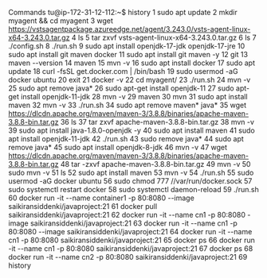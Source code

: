 Commands
tu@ip-172-31-12-112:~$ history
    1  sudo apt update
    2  mkdir myagent && cd myagent
    3  wget https://vstsagentpackage.azureedge.net/agent/3.243.0/vsts-agent-linux-x64-3.243.0.tar.gz
    4  ls
    5  tar zxvf vsts-agent-linux-x64-3.243.0.tar.gz
    6  ls
    7  ./config.sh
    8  ./run.sh
    9  sudo apt install openjdk-17-jdk openjdk-17-jre
   10  sudo apt install git maven docker
   11  sudo apt install git maven -y
   12  git
   13  maven --version
   14  maven
   15  mvn -v
   16  sudo apt install docker
   17  sudo apt update
   18  curl -fsSL get.docker.com | /bin/bash
   19  sudo usermod -aG docker ubuntu 
   20  exit
   21  docker -v
   22  cd myagent/
   23  ./run.sh
   24  mvn -v
   25  sudo apt remove java*
   26  sudo apt-get install openjdk-11
   27  sudo apt-get install openjdk-11-jdk
   28  mvn -v
   29  maven
   30  mvn
   31  sudo apt install maven
   32  mvn -v
   33  ./run.sh
   34  sudo apt remove maven* java*
   35  wget https://dlcdn.apache.org/maven/maven-3/3.8.8/binaries/apache-maven-3.8.8-bin.tar.gz
   36  ls
   37  tar zxvf apache-maven-3.8.8-bin.tar.gz 
   38  mvn -v
   39  sudo apt install java-1.8.0-openjdk -y
   40  sudo apt install maven
   41  sudo apt install openjdk-11-jdk
   42  ./run.sh
   43  sudo remove java*
   44  sudo apt remove java*
   45  sudo apt install openjdk-8-jdk
   46  mvn -v
   47  wget https://dlcdn.apache.org/maven/maven-3/3.8.8/binaries/apache-maven-3.8.8-bin.tar.gz
   48  tar -zxvf apache-maven-3.8.8-bin.tar.gz
   49  mvn -v
   50  sudo mvn -v
   51  ls
   52  sudo apt install maven
   53  mvn -v
   54  ./run.sh
   55  sudo usermod -aG docker ubuntu
   56  sudo chmod 777 //var/run/docker.sock
   57  sudo systemctl restart docker
   58  sudo systemctl daemon-reload
   59  ./run.sh
   60  docker run -it --name container1 -p 80:8080 --image saikiransiddenki/javaproject:21
   61  docker pull saikiransiddenki/javaproject:21
   62  docker run -it --name cn1 -p 80:8080 -image saikiransiddenki/javaproject:21
   63  docker run -it --name cn1 -p 80:8080 --image saikiransiddenki/javaproject:21
   64  docker run -it --name cn1 -p 80:8080 saikiransiddenki/javaproject:21
   65  docker ps
   66  docker run -it --name cn1 -p 80:8080 saikiransiddenki/javaproject:21
   67  docker ps
   68  docker run -it --name cn2 -p 80:8080 saikiransiddenki/javaproject:21
   69  history
